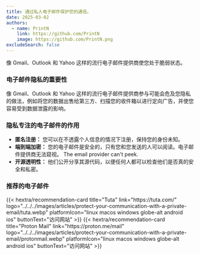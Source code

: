 ```yaml
---
title: 通过私人电子邮件保护您的通信。
date: 2025-03-02
authors:
  - name: PrintN
    link: https://github.com/PrintN
    image: https://github.com/PrintN.png
excludeSearch: false
---
```


像 Gmail、Outlook 和 Yahoo 这样的流行电子邮件提供商使您处于脆弱状态。

### 电子邮件隐私的重要性

像 Gmail、Outlook 和 Yahoo 这样的流行电子邮件提供商参与可能会危及您隐私的做法，例如将您的数据出售给第三方、扫描您的收件箱以进行定向广告，并使您容易受到数据泄露的影响。

### 隐私专注的电子邮件的作用

- **匿名注册：** 您可以在不透露个人信息的情况下注册，保持您的身份未知。
- **端到端加密：** 您的电子邮件是安全的，只有您和您发送的人可以阅读。电子邮件提供商无法窥视。 The email provider can't peek.
- **开源透明性：** 他们公开分享其源代码，以便任何人都可以检查他们是否真的安全和私密。

### 推荐的电子邮件

<div class="recommendations">
  <div class="grid">
    {{< hextra/recommendation-card title="Tuta" link="https://tuta.com/" logo="../../../images/articles/protect-your-communication-with-a-private-email/tuta.webp" platformIcon="linux macos windows globe-alt android ios" buttonText="访问网站" >}}
    {{< hextra/recommendation-card title="Proton Mail" link="https://proton.me/mail" logo="../../../images/articles/protect-your-communication-with-a-private-email/protonmail.webp" platformIcon="linux macos windows globe-alt android ios" buttonText="访问网站" >}}
  </div>
</div>